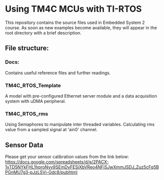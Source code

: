 # Using TM4C MCUs with TI-RTOS
This repository contains the source files used in Embedded System 2 course. 
As soon as new examples become available, they will appear in the root directory with a brief description.

## File structure:
 ### Docs: 
  Contains useful reference files and further readings.
 
 ### TM4C_RTOS_Template 
  A model with pre-configured Ethernet server module and a data acquisition system with uDMA peripheral.

 ### TM4C_RTOS_rms
  Using Semaphores to manipulate inter threaded variables. 
  Calculating rms value from a sampled signal at 'ain0' channel.
  
## Sensor Data
 Please get your sensor calibration values from the link below:
 https://docs.google.com/spreadsheets/d/e/2PACX-1vTD5NYkFHL1hproNyy9SEmDvFESiXbVReo4NFiSJwXmmJSDJ_Zuz5cFq5BPGnMU7g3-pJzLSVi-Gdc8/pubhtml
 
 
